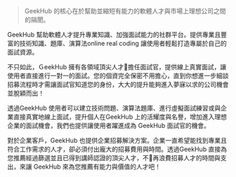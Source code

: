 > GeekHub 的核心在於幫助並縮短有能力的軟體人才與市場上理想公司之間的隔閡。 

GeekHub 幫助軟體人才提升專業知識、加強面試能力的社群平台。提供專業且豐富的技術知識、題庫、演算法online real coding 讓使用者輕鬆打造專屬於自己的面試資源。

不只如此，ＧeekHub 擁有各領域頂尖人才擔任面試官，提供線上真實面試，讓使用者直接進行一對一的面試。您的個資完全保密不用擔心，直到你想進一步細談招募流程時才需讓面試官知道您的身份，大大的提升能夠進入夢寐以求的公司機會並脫穎而出！


透過GeekHub 使用者可以建立技術問題、演算法題庫、進行虛擬面試練習或與企業直接真實地線上面試，提升個人在GeekHub 上的活耀度與名譽，增加進入理想企業的面試機會，我們也提供讓使用者躍進成為 GeekHub 面試官的機會。


對於企業客戶，GeekHub 也提供企業招募解決方案。企業一直希望能找到專業且符合工作需求的人才，卻必須付出龐大的招募費用與時間。透過GeekHub 直接為您推薦經過篩選並且已得到講師認證的頂尖人才，不再浪費招募人才的時間與支出，來讓 GeekHub 來為您推薦有能力與價值的人才吧！
